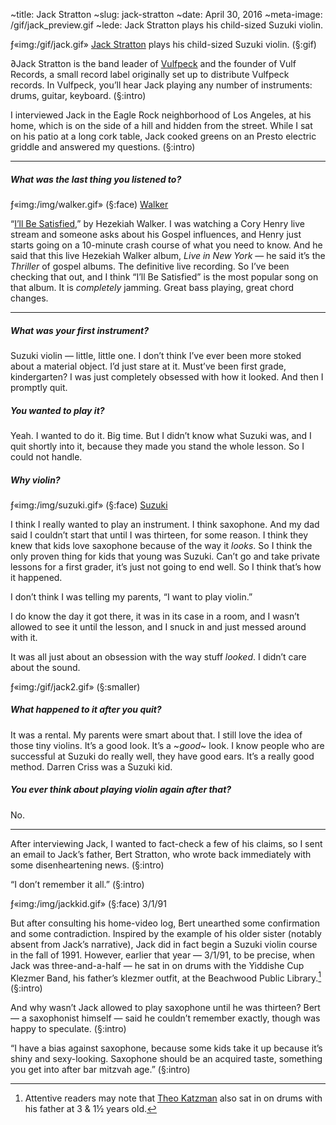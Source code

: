 ~title: Jack Stratton
~slug: jack-stratton
~date: April 30, 2016
~meta-image: /gif/jack_preview.gif
~lede: Jack Stratton plays his child-sized Suzuki violin.

ƒ«img:/gif/jack.gif» [Jack Stratton](https://twitter.com/jacks) plays his child-sized Suzuki violin. (§:gif)

∂Jack Stratton is the band leader of [Vulfpeck](http://vulfpeck.com/) and the founder of Vulf Records, a small record label originally set up to distribute Vulfpeck records. In Vulfpeck, you’ll hear Jack playing any number of instruments: drums, guitar, keyboard. (§:intro)

I interviewed Jack in the Eagle Rock neighborhood of Los Angeles, at his home, which is on the side of a hill and hidden from the street. While I sat on his patio at a long cork table, Jack cooked greens on an Presto electric griddle and answered my questions. (§:intro)

___

##### What was the last thing you listened to?

ƒ«img:/img/walker.gif» (§:face) [Walker](https://en.wikipedia.org/wiki/Hezekiah%5FWalker) 

 “[I’ll Be Satisfied](/sound/ill-be-satisfied.m4a),” by Hezekiah Walker. I was watching a Cory Henry live stream and someone asks about his Gospel influences, and Henry just starts going on a 10-minute crash course of what you need to know. And he said that this live Hezekiah Walker album, _Live in New York_ — he said it’s the _Thriller_ of gospel albums. The definitive live recording. So I’ve been checking that out, and I think “I’ll Be Satisfied” is the most popular song on that album. It is _completely_ jamming. Great bass playing, great chord changes.

___

##### What was your first instrument?

Suzuki violin — little, little one. I don’t think I’ve ever been more stoked about a material object. I’d just stare at it. Must’ve been first grade, kindergarten? I was just completely obsessed with how it looked. And then I promptly quit.

##### You wanted to play it?

Yeah. I wanted to do it. Big time. But I didn’t know what Suzuki was, and I quit shortly into it, because they made you stand the whole lesson. So I could not handle.

##### Why violin?

ƒ«img:/img/suzuki.gif» (§:face) [Suzuki](https://en.wikipedia.org/wiki/Shinichi%5FSuzuki%5F%28violinist%29)

I think I really wanted to play an instrument. I think saxophone. And my dad said I couldn’t start that until I was thirteen, for some reason. I think they knew that kids love saxophone because of the way it _looks_. So I think the only proven thing for kids that young was Suzuki. Can’t go and take private lessons for a first grader, it’s just not going to end well. So I think that’s how it happened.

I don’t think I was telling my parents, “I want to play violin.”

I do know the day it got there, it was in its case in a room, and I wasn’t allowed to see it until the lesson, and I snuck in and just messed around with it.

It was all just about an obsession with the way stuff _looked_. I didn’t care about the sound.

ƒ«img:/gif/jack2.gif» (§:smaller)

##### What happened to it after you quit?

It was a rental. My parents were smart about that. I still love the idea of those tiny violins. It’s a good look. It’s a ~_good_~ look. I know people who are successful at Suzuki do really well, they have good ears. It’s a really good method. Darren Criss was a Suzuki kid.

##### You ever think about playing violin again after that?

No.

___

After interviewing Jack, I wanted to fact-check a few of his claims, so I sent an email to Jack’s father, Bert Stratton, who wrote back immediately with some disenheartening news. (§:intro)

“I don’t remember it all.” (§:intro)

ƒ«img:/img/jackkid.gif» (§:face) 3/1/91

But after consulting his home-video log, Bert unearthed some confirmation and some contradiction. Inspired by the example of his older sister (notably absent from Jack’s narrative), Jack did in fact begin a Suzuki violin course in the fall of 1991. However, earlier that year — 3/1/91, to be precise, when Jack was three-and-a-half — he sat in on drums with the Yiddishe Cup Klezmer Band, his father’s klezmer outfit, at the Beachwood Public Library.[^theo] (§:intro)

And why wasn’t Jack allowed to play saxophone until he was thirteen? Bert — a saxophonist himself — said he couldn’t remember exactly, though was happy to speculate. (§:intro)

“I have a bias against saxophone, because some kids take it up because it’s shiny and sexy-looking.  Saxophone should be an acquired taste, something you get into after bar mitzvah age.” (§:intro)

[^theo]: Attentive readers may note that [Theo Katzman](/theo-katzman) also sat in on drums with his father at 3 & 1½ years old.
